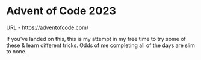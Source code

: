 # Advent of Code 2023

URL - <https://adventofcode.com/>

If you've landed on this, this is my attempt in my free time to try some of these & learn different tricks. Odds of me completing all of the days are slim to none.
